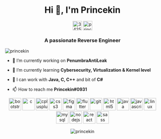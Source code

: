 <h1 align="center">Hi 👋, I'm Princekin</h1>

<p align="center">
<a href="https://reverseengineering.stackexchange.com/users/34252/princekin" target="blank"><img align="center" src="https://cdn.sstatic.net/Sites/reverseengineering/Img/apple-touch-icon@2.png?v=5a6ef1bcd2c8" alt="34252" height="30" width="30" /></a>
<a href="https://www.youtube.com/channel/UCJ6KTuQSYr-YmSnTbaIVDpw" target="blank"><img align="center" src="https://cdn.iconscout.com/icon/free/png-256/youtube-85-226402.png" alt="princekin" height="30" width="30" /></a>
</p>

<h3 align="center">A passionate Reverse Engineer</h3>
<p align="left"><img src="https://komarev.com/ghpvc/?username=princekin" alt="princekin"/></p>

- 🔭 I’m currently working on **PenumbraAntiLeak**

- 🌱 I’m currently learning **Cybersecurity, Virtualization & Kernel level**

- 💬 I can work with **Java, C, C++** and bit of **C#**

- 📫 How to reach me **Princekin#0931**

<p align="center"><img src="https://devicons.github.io/devicon/devicon.git/icons/bootstrap/bootstrap-plain.svg" alt="bootstrap" width="40" height="40"/> <img src="https://devicons.github.io/devicon/devicon.git/icons/c/c-original.svg" alt="c" width="40" height="40"/> <img src="https://devicons.github.io/devicon/devicon.git/icons/cplusplus/cplusplus-original.svg" alt="cplusplus" width="40" height="40"/> <img src="https://devicons.github.io/devicon/devicon.git/icons/css3/css3-original-wordmark.svg" alt="css3" width="40" height="40"/> <img src="https://www.vectorlogo.zone/logos/figma/figma-icon.svg" alt="figma" width="40" height="40"/> <img src="https://www.vectorlogo.zone/logos/flutterio/flutterio-icon.svg" alt="flutter" width="40" height="40"/> <img src="https://www.vectorlogo.zone/logos/git-scm/git-scm-icon.svg" alt="git" width="40" height="40"/> <img src="https://devicons.github.io/devicon/devicon.git/icons/html5/html5-original-wordmark.svg" alt="html5" width="40" height="40"/> <img src="https://devicons.github.io/devicon/devicon.git/icons/java/java-original-wordmark.svg" alt="java" width="40" height="40"/> <img src="https://devicons.github.io/devicon/devicon.git/icons/javascript/javascript-original.svg" alt="javascript" width="40" height="40"/> <img src="https://devicons.github.io/devicon/devicon.git/icons/linux/linux-original.svg" alt="linux" width="40" height="40"/> <img src="https://devicons.github.io/devicon/devicon.git/icons/mysql/mysql-original-wordmark.svg" alt="mysql" width="40" height="40"/> <img src="https://devicons.github.io/devicon/devicon.git/icons/nodejs/nodejs-original-wordmark.svg" alt="nodejs" width="40" height="40"/> <img src="https://devicons.github.io/devicon/devicon.git/icons/react/react-original-wordmark.svg" alt="react" width="40" height="40"/> <img src="https://devicons.github.io/devicon/devicon.git/icons/sass/sass-original.svg" alt="sass" width="40" height="40"/></p>

<p align="center"><img src="https://github-readme-stats.vercel.app/api?username=princekin&show_icons=true" alt=princekin /></p>
